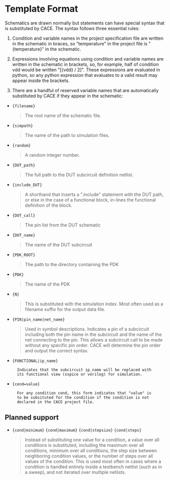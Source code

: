 # Template Format

Schematics are drawn normally but statements can have special syntax
that is substituted by CACE.  The syntax follows three essential rules:

1. Condition and variable names in the project specification file
    are written in the schematic in braces, so "temperature" in the
    project file is "{temperature}" in the schematic.

2. Expressions involving equations using condition and variable
    names are written in the schematic in brackets, so, for example,
    half of condition vdd would be written "[{vdd} / 2]".  These
    expressions are evaluated in python, so any python expression
    that evaluates to a valid result may appear inside the brackets.

3. There are a handful of reserved variable names that are automatically
    substituted by CACE if they appear in the schematic:

- `{filename}`
	
    > The root name of the schematic file.

- `{simpath}`
	
	> The name of the path to simulation files.

- `{random}`
	
	> A random integer number.

- `{DUT_path}`
	
	> The full path to the DUT subcircuit definition netlist.

- `{include_DUT}`
	
	> A shorthand that inserts a ".include" statement with the
	DUT path, or else in the case of a functional block,
	in-lines the functional definition of the block. 

- `{DUT_call}`
	
	> The pin list from the DUT schematic

- `{DUT_name}`
	
	> The name of the DUT subcircuit

- `{PDK_ROOT}`
	
	> The path to the directory containing the PDK

- `{PDK}`
	
	> The name of the PDK

- `{N}`
    	
	> This is substituted with the simulation index.  Most often
	used as a filename suffix for the output data file.

- `{PIN|pin_name|net_name}`
	
    > Used in symbol descriptions.  Indicates a pin of a subcircuit
    including both the pin name in the subcircuit and the name
    of the net connecting to the pin.  This allows a subcircuit
    call to be made without any specific pin order.  CACE will
    determine the pin order and output the correct syntax.

- `{FUNCTIONAL|ip_name}`
	
		Indicates that the subcircuit ip_name will be replaced with
		its functional view (xspice or verilog) for simulation.

- `{cond=value}`
	
		For any condition cond, this form indicates that "value" is
		to be subsituted for the condition if the condition is not
		declared in the CACE project file.

## Planned support

- `{cond|minimum}` `{cond|maximum}` `{cond|stepsize}` `{cond|steps}`
	
	> Instead of substituting one value for a condition, a value
	over all conditions is substituted, including the maximum
	over all conditions, minimum over all conditions, the
	step size between neighboring condition values, or the
	number of steps over all values of the condition.
	This is used most often in cases where a condition is handled
	entirely inside a testbench netlist (such as in a sweep), and
	not iterated over multiple netlists.
